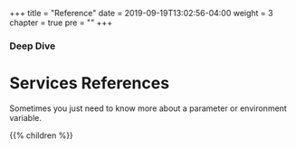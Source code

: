 +++
title = "Reference"
date = 2019-09-19T13:02:56-04:00
weight = 3
chapter = true
pre = "<b></b>"
+++

### Deep Dive

# Services References

Sometimes you just need to know more about a parameter or environment variable.

{{% children  %}}
